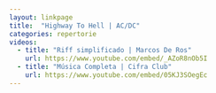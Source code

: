 ```yaml
---
layout: linkpage
title:  "Highway To Hell | AC/DC"
categories: repertorie
videos:
  - title: "Riff simplificado | Marcos De Ros"
    url: https://www.youtube.com/embed/_AZoR8nOb5I
  - title: "Música Completa | Cifra Club"
    url: https://www.youtube.com/embed/05KJ3SOegEc
---
```

